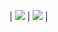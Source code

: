 | <a href="https://github.com/91xusir"><img src="https://github-readme-stats.vercel.app/api/top-langs/?username=91xusir&theme=dark&layout=compact&langs_count=8&hide_border=true" /></a> | <a href="https://github.com/91xusir"><img src="https://github-readme-stats.vercel.app/api?username=91xusir&theme=dark&show_icons=true&hide_border=true&include_all_commits=true" /></a> |
